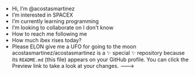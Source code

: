 - Hi, I’m @acostasmartinez
- I’m interested in SPACEX
- I’m currently learning programming
- I’m looking to collaborate on I don't know
- How to reach me following me
- How much ibex rises today?
- Please ELON give me a UFO for going to the moon
acostasmartinez/acostasmartinez is a ✨ special ✨ repository because its `README.md` (this file) appears on your GitHub profile.
You can click the Preview link to take a look at your changes.
--->
